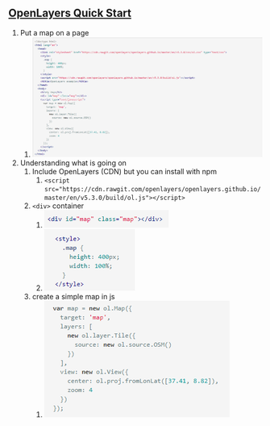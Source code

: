## [OpenLayers Quick Start](https://openlayers.org/en/latest/doc/quickstart.html)
1. Put a map on a page
   1. ![img1](img/01.png)
2. Understanding what is going on
   1. Include OpenLayers (CDN) but you can install with npm
      1. `<script src="https://cdn.rawgit.com/openlayers/openlayers.github.io/master/en/v5.3.0/build/ol.js"></script>`
   2. `<div>` container
      1. ![img2](img/02.png)
      2. ![img3](img/03.png)
   3. create a simple map in js
      1. ![img4](img/04.png)

